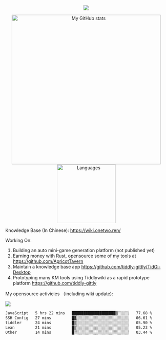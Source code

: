 <a href="https://github.com/linonetwo">
    <p align="center">
        <img src="https://github-profile-trophy.vercel.app/?username=linonetwo&column=7&theme=onedark"/>
    </p>
</a>
<a align="center" href="https://github.com/linonetwo">
  <p align="center">
    <img src="https://github-readme-stats.vercel.app/api?username=linonetwo&show_icons=true&count_private=true" alt="My GitHub stats" width="465"/>
    <img src="https://github-readme-stats.vercel.app/api/top-langs/?username=linonetwo&layout=compact&langs_count=10" alt="Languages" height="183">
  </p>
</a>

Knowledge Base (In Chinese): https://wiki.onetwo.ren/

Working On: 

1. Building an auto mini-game generation platform (not published yet)
1. Earning money with Rust, opensource some of my tools at https://github.com/ApricotTavern
1. Maintain a knowledge base app https://github.com/tiddly-gittly/TidGi-Desktop
1. Prototyping many KM tools using Tiddlywiki as a rapid prototype platform https://github.com/tiddly-gittly

My opensource activieies （including wiki update):

![](https://visitor-badge.glitch.me/badge?page_id=linonetwo.linonetwo)

<!--START_SECTION:waka-->

```txt
JavaScript   5 hrs 22 mins   ███████████████████▒░░░░░   77.68 %
SSH Config   27 mins         █▓░░░░░░░░░░░░░░░░░░░░░░░   06.61 %
tiddler      24 mins         █▒░░░░░░░░░░░░░░░░░░░░░░░   05.90 %
Lean         21 mins         █▒░░░░░░░░░░░░░░░░░░░░░░░   05.23 %
Other        14 mins         █░░░░░░░░░░░░░░░░░░░░░░░░   03.44 %
```

<!--END_SECTION:waka-->
